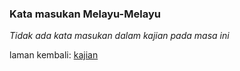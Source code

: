 ---
---

### Kata masukan Melayu-Melayu

*Tidak ada kata masukan dalam kajian pada masa ini*

laman kembali: [kajian][0]

  [0]: index.md
